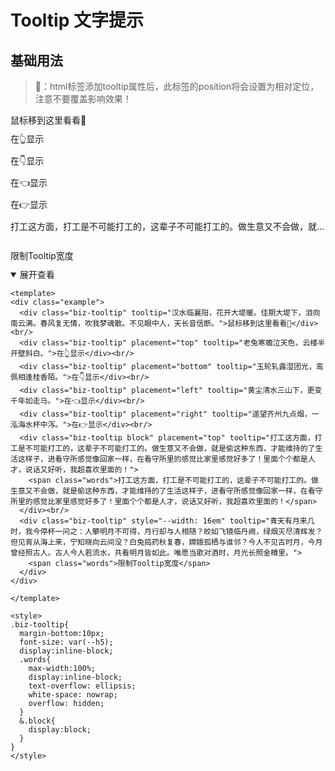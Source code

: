 <style lang="scss">
  .biz-tooltip{
    margin-bottom:10px;
    font-size: var(--h5);
    display:inline-block;
    .words{
      max-width:100%;
      display:inline-block;
      text-overflow: ellipsis;
      white-space: nowrap;
      overflow: hidden;
    }
    &.block{
      display:block;
    }
  }
</style>

# Tooltip 文字提示

## 基础用法

> 🚨：html标签添加tooltip属性后，此标签的position将会设置为相对定位，注意不要覆盖影响效果！

<div class="example">
  <div class="biz-tooltip" tooltip="汉水临襄阳，花开大堤暖。佳期大堤下，泪向南云满。春风复无情，吹我梦魂散。不见眼中人，天长音信断。">鼠标移到这里看看👀</div><br/>
  <div class="biz-tooltip" placement="top" tooltip="老兔寒蟾泣天色，云楼半开壁斜白。">在👆显示</div><br/>
  <div class="biz-tooltip" placement="bottom" tooltip="玉轮轧露湿团光，鸾佩相逢桂香陌。">在👇显示</div><br/>
  <div class="biz-tooltip" placement="left" tooltip="黄尘清水三山下，更变千年如走马。">在👈显示</div><br/>
  <div class="biz-tooltip" placement="right" tooltip="遥望齐州九点烟，一泓海水杯中泻。">在👉显示</div><br/>
  <div class="biz-tooltip block" placement="top" tooltip="打工这方面，打工是不可能打工的，这辈子不可能打工的。做生意又不会做，就是偷这种东西，才能维持的了生活这样子，进看守所感觉像回家一样，在看守所里的感觉比家里感觉好多了！里面个个都是人才，说话又好听，我超喜欢里面的！">
    <span class="words">打工这方面，打工是不可能打工的，这辈子不可能打工的。做生意又不会做，就是偷这种东西，才能维持的了生活这样子，进看守所感觉像回家一样，在看守所里的感觉比家里感觉好多了！里面个个都是人才，说话又好听，我超喜欢里面的！</span>
  </div><br/>
  <div class="biz-tooltip" style="--width: 16em" tooltip="青天有月来几时，我今停杯一问之：人攀明月不可得，月行却与人相随？皎如飞镜临丹阙，绿烟灭尽清辉发？但见宵从海上来，宁知晓向云间没？白兔捣药秋复春，嫦娥孤栖与谁邻？今人不见古时月，今月曾经照古人。古人今人若流水，共看明月皆如此。唯愿当歌对酒时，月光长照金樽里。">
    <span class="words">限制Tooltip宽度</span>
  </div>
</div>

<details open>
<summary>展开查看</summary>

```vue
<template>
<div class="example">
  <div class="biz-tooltip" tooltip="汉水临襄阳，花开大堤暖。佳期大堤下，泪向南云满。春风复无情，吹我梦魂散。不见眼中人，天长音信断。">鼠标移到这里看看👀</div><br/>
  <div class="biz-tooltip" placement="top" tooltip="老兔寒蟾泣天色，云楼半开壁斜白。">在👆显示</div><br/>
  <div class="biz-tooltip" placement="bottom" tooltip="玉轮轧露湿团光，鸾佩相逢桂香陌。">在👇显示</div><br/>
  <div class="biz-tooltip" placement="left" tooltip="黄尘清水三山下，更变千年如走马。">在👈显示</div><br/>
  <div class="biz-tooltip" placement="right" tooltip="遥望齐州九点烟，一泓海水杯中泻。">在👉显示</div><br/>
  <div class="biz-tooltip block" placement="top" tooltip="打工这方面，打工是不可能打工的，这辈子不可能打工的。做生意又不会做，就是偷这种东西，才能维持的了生活这样子，进看守所感觉像回家一样，在看守所里的感觉比家里感觉好多了！里面个个都是人才，说话又好听，我超喜欢里面的！">
    <span class="words">打工这方面，打工是不可能打工的，这辈子不可能打工的。做生意又不会做，就是偷这种东西，才能维持的了生活这样子，进看守所感觉像回家一样，在看守所里的感觉比家里感觉好多了！里面个个都是人才，说话又好听，我超喜欢里面的！</span>
  </div><br/>
  <div class="biz-tooltip" style="--width: 16em" tooltip="青天有月来几时，我今停杯一问之：人攀明月不可得，月行却与人相随？皎如飞镜临丹阙，绿烟灭尽清辉发？但见宵从海上来，宁知晓向云间没？白兔捣药秋复春，嫦娥孤栖与谁邻？今人不见古时月，今月曾经照古人。古人今人若流水，共看明月皆如此。唯愿当歌对酒时，月光长照金樽里。">
    <span class="words">限制Tooltip宽度</span>
  </div>
</div>

</template>

<style>
.biz-tooltip{
  margin-bottom:10px;
  font-size: var(--h5);
  display:inline-block;
  .words{
    max-width:100%;
    display:inline-block;
    text-overflow: ellipsis;
    white-space: nowrap;
    overflow: hidden;
  }
  &.block{
    display:block;
  }
}
</style>
```

</details>


